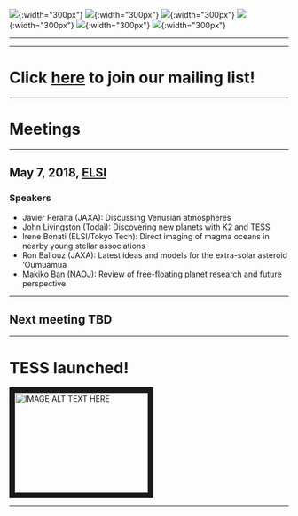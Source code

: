 ![](http://logonoid.com/images/university-of-tokyo-logo.png){:width="300px"} 
![](http://www.coi.titech.ac.jp/img/banner_TOKYOTECH.png){:width="300px"} 
![](http://www.elsi.jp/ja/about/fig/VI_DATA_ELSI-1.jpg){:width="300px"} 
![](https://www.cfa.harvard.edu/~chull/Logos/NAOJ_logo.jpg){:width="300px"}
![](https://upload.wikimedia.org/wikipedia/commons/thumb/8/85/Jaxa_logo.svg/1200px-Jaxa_logo.svg.png){:width="300px"} 
![](https://www.ir.isas.jaxa.jp/AKARI/image/isas_logo.png){:width="300px"} 

---

---

# Click [here](http://eepurl.com/duhHmX) to join our mailing list!

---


# Meetings
---

## May 7, 2018, [ELSI](http://elsi.jp/)
### Speakers
- Javier Peralta (JAXA): Discussing Venusian atmospheres
- John Livingston (Todai): Discovering new planets with K2 and TESS
- Irene Bonati (ELSI/Tokyo Tech): Direct imaging of magma oceans in nearby young stellar associations
- Ron Ballouz (JAXA): Latest ideas and models for the extra-solar asteroid ‘Oumuamua
- Makiko Ban (NAOJ): Review of free-floating planet research and future perspective

---

## Next meeting TBD

---

# TESS launched!
<a href="http://www.youtube.com/watch?feature=player_embedded&v=zCsymzzMpTU
" target="_blank"><img src="http://img.youtube.com/vi/zCsymzzMpTU/0.jpg" 
alt="IMAGE ALT TEXT HERE" width="240" height="180" border="10" /></a>

---
